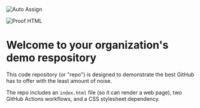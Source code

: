 ![Auto Assign](https://github.com/jcperez-ECSB/demo-repository/actions/workflows/auto-assign.yml/badge.svg)

![Proof HTML](https://github.com/jcperez-ECSB/demo-repository/actions/workflows/proof-html.yml/badge.svg)

# Welcome to your organization's demo respository
This code repository (or "repo") is designed to demonstrate the best GitHub has to offer with the least amount of noise.

The repo includes an `index.html` file (so it can render a web page), two GitHub Actions workflows, and a CSS stylesheet dependency.
